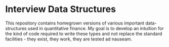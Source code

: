 # Interview Data Structures
This repository contains homegrown versions of various important data-structures used in quantitative finance. My goal is to develop an intuition for the kind of code required to write these types and not replace the standard facilities - they exist, they work, they are tested ad nauseam. 
